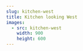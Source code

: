 ```yaml
---
slug: kitchen-west
title: Kitchen looking West
images:
  - src: kitchen-west
    width: 900
    height: 600
---
```

